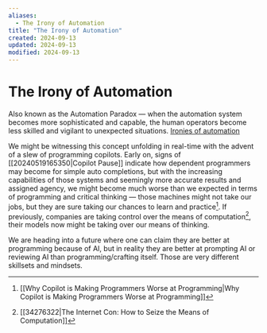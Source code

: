 ```yaml
---
aliases:
  - The Irony of Automation
title: "The Irony of Automation"
created: 2024-09-13
updated: 2024-09-13
modified: 2024-09-13
---
```


# The Irony of Automation

Also known as the Automation Paradox — when the automation system becomes more sophisticated and capable, the human operators become less skilled and vigilant to unexpected situations. [Ironies of automation](https://www.sciencedirect.com/science/article/abs/pii/0005109883900468)

We might be witnessing this concept unfolding in real-time with the advent of a slew of programming copilots. Early on, signs of [[20240519165350|Copilot Pause]] indicate how dependent programmers may become for simple auto completions, but with the increasing capabilities of those systems and seemingly more accurate results and assigned agency, we might become much worse than we expected in terms of programming and critical thinking — those machines might not take our jobs, but they are sure taking our chances to learn and practice[^1]. If previously, companies are taking control over the means of computation[^2], their models now might be taking over our means of thinking.

We are heading into a future where one can claim they are better at programming because of AI, but in reality they are better at prompting AI or reviewing AI than programming/crafting itself. Those are very different skillsets and mindsets.

[^1]: [[Why Copilot is Making Programmers Worse at Programming|Why Copilot is Making Programmers Worse at Programming]]
[^2]: [[34276322|The Internet Con: How to Seize the Means of Computation]]